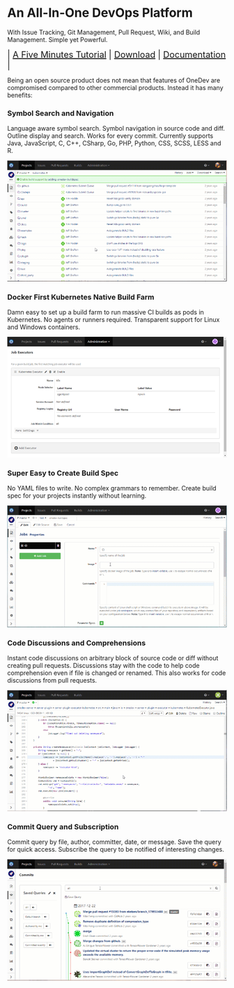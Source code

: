 # An All-In-One DevOps Platform 

With Issue Tracking, Git Management, Pull Request, Wiki, and Build Management. Simple yet Powerful.

<div style="font-size: 20px;">
| <a href="https://code.onedev.io/projects/onedev-manual/blob/master/pages/5min-tutorial.md">A Five Minutes Tutorial</a> 
| <a href="https://code.onedev.io/projects/onedev-server/builds">Download</a> 
| <a href="https://code.onedev.io/projects/onedev-manual/blob">Documentation</a> |
</div>
<p>

Being an open source product does not mean that features of OneDev are compromised compared to other commercial products. Instead it has many benefits:

### Symbol Search and Navigation

Language aware symbol search. Symbol navigation in source code and diff. Outline display and search. Works for every commit. Currently supports Java, JavaScript, C, C++, CSharp, Go, PHP, Python, CSS, SCSS, LESS and R. 

![Symbol Search](introduction/symbol-search.gif)

### Docker First Kubernetes Native Build Farm

Damn easy to set up a build farm to run massive CI builds as pods in Kubernetes. No agents or runners required. Transparent support for Linux and Windows containers. 

![Job Executor](introduction/job-executor.png)

### Super Easy to Create Build Spec

No YAML files to write. No complex grammars to remember. Create build spec for your projects instantly without learning.

![Cispec](introduction/cispec.gif)

### Code Discussions and Comprehensions

Instant code discussions on arbitrary block of source code or diff without creating pull requests. Discussions stay with the code to help code comprehension even if file is changed or renamed. This also works for code discussions from pull requests. 

![Code Comments](introduction/code-comments.gif)

### Commit Query and Subscription

Commit query by file, author, committer, date, or message. Save the query for quick access. Subscribe the query to be notified of interesting changes.

![Commit Query](introduction/commit-query.gif)